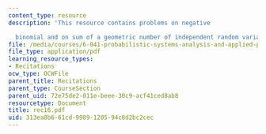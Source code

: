 ```yaml
---
content_type: resource
description: 'This resource contains problems on negative

  binomial and on sum of a geometric number of independent random variables.'
file: /media/courses/6-041-probabilistic-systems-analysis-and-applied-probability-spring-2006/313ea8b661cd9989120594c8d2bc2cec_rec16.pdf
file_type: application/pdf
learning_resource_types:
- Recitations
ocw_type: OCWFile
parent_title: Recitations
parent_type: CourseSection
parent_uid: 72e75de2-011e-beee-30c9-acf41ced8ab8
resourcetype: Document
title: rec16.pdf
uid: 313ea8b6-61cd-9989-1205-94c8d2bc2cec
---
```

